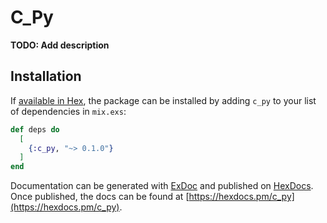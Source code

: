 # C_Py

**TODO: Add description**

## Installation

If [available in Hex](https://hex.pm/docs/publish), the package can be installed
by adding `c_py` to your list of dependencies in `mix.exs`:

```elixir
def deps do
  [
    {:c_py, "~> 0.1.0"}
  ]
end
```

Documentation can be generated with [ExDoc](https://github.com/elixir-lang/ex_doc)
and published on [HexDocs](https://hexdocs.pm). Once published, the docs can
be found at [https://hexdocs.pm/c_py](https://hexdocs.pm/c_py).

